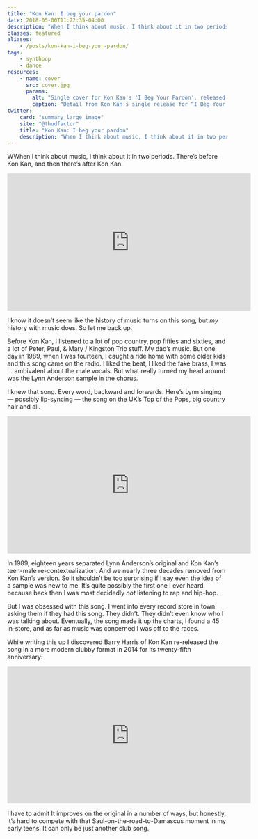 ```yaml
---
title: "Kon Kan: I beg your pardon"
date: 2018-05-06T11:22:35-04:00
description: "When I think about music, I think about it in two periods. There’s before Kon Kan, and then there’s after Kon Kan."
classes: featured
aliases: 
    - /posts/kon-kan-i-beg-your-pardon/
tags:
    - synthpop
    - dance
resources:
    - name: cover
      src: cover.jpg
      params:
        alt: "Single cover for Kon Kan's 'I Beg Your Pardon', released in 1989."
        caption: "Detail from Kon Kan's single release for “I Beg Your Pardon.”"
twitter:
    card: "summary_large_image"
    site: "@thudfactor"
    title: "Kon Kan: I beg your pardon"
    description: "When I think about music, I think about it in two periods. There’s before Kon Kan, and then there’s after Kon Kan."
---
```


WWhen I think about music, I think about it in two periods. There’s before Kon Kan, and then there’s after Kon Kan.

<iframe width="560" height="315" src="https://www.youtube.com/embed/_YO_24AIguU" frameborder="0" allow="autoplay; encrypted-media" allowfullscreen></iframe>

I know it doesn’t seem like the history of music turns on this song, but _my_ history with music does. So let me back up. 

Before Kon Kan, I listened to a lot of pop country, pop fifties and sixties, and a lot of Peter, Paul, & Mary / Kingston Trio stuff. My dad’s music. But one day in 1989, when I was fourteen, I caught a ride home with some older kids and this song came on the radio. I liked the beat, I liked the fake brass, I was … ambivalent about the male vocals.  But what really turned my head around was the Lynn Anderson sample in the chorus. 

I knew that song. Every word, backward and forwards. Here’s Lynn singing — possibly lip-syncing — the song on the UK’s Top of the Pops, big country hair and all. 

<iframe width="560" height="315" src="https://www.youtube.com/embed/2-eclUz-RYI" frameborder="0" allow="autoplay; encrypted-media" allowfullscreen></iframe> 

In 1989, eighteen years separated Lynn Anderson’s original and Kon Kan’s teen-male re-contextualization. And we nearly three decades removed from Kon Kan’s version. So it shouldn’t be too surprising if I say even the idea of a sample was new to me. It’s quite possibly the first one I ever heard because back then I was most decidedly _not_ listening to rap and hip-hop.  

But I was obsessed with this song. I went into every record store in town asking them if they had this song. They didn’t. They didn’t even know who I was talking about. Eventually, the song made it up the charts, I found a 45 in-store, and as far as music was concerned I was off to the races. 

While writing this up I discovered  Barry Harris of Kon Kan re-released the song in a more modern clubby format in 2014 for its twenty-fifth anniversary:

<iframe width="560" height="315" src="https://www.youtube.com/embed/Q1vubdwR5Vk" frameborder="0" allow="autoplay; encrypted-media" allowfullscreen></iframe>

I have to admit It improves on the original in a number of ways, but honestly, it’s hard to compete with that Saul-on-the-road-to-Damascus moment in my early teens. It can only be just another club song. 
